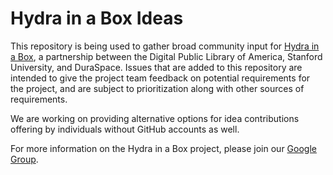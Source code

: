 Hydra in a Box Ideas
===

This repository is being used to gather broad community input for [Hydra in a Box](https://wiki.duraspace.org/display/HYDRA/Hydra+In+a+Box), a partnership between the Digital Public Library of America, Stanford University, and DuraSpace. Issues that are added to this repository are intended to give the project team feedback on potential requirements for the project, and are subject to prioritization along with other sources of requirements.

We are working on providing alternative options for idea contributions offering by individuals without GitHub accounts as well. 

For more information on the Hydra in a Box project, please join our [Google Group](https://groups.google.com/forum/#!forum/hybox-info).
